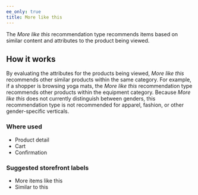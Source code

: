 ```yaml
---
ee_only: true
title: More like this
---
```


The _More like this_ recommendation type recommends items based on similar content and attributes to the product being viewed.

## How it works

By evaluating the attributes for the products being viewed, _More like this_ recommends other similar products within the same category. For example, if a shopper is browsing yoga mats, the _More like this_ recommendation type recommends other products within the equipment category. Because _More like this_ does not currently distinguish between genders, this recommendation type is not recommended for apparel, fashion, or other gender-specific verticals.

### Where used

- Product detail
- Cart
- Confirmation

### Suggested storefront labels

- More items like this
- Similar to this
